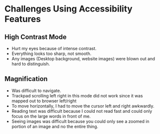 # Challenges Using Accessibility Features

## High Contrast Mode
- Hurt my eyes because of intense contrast.
- Everything looks too sharp, not smooth.
- Any images (Desktop background, website images) were blown out and hard to distinguish.

## Magnification
- Was difficult to navigate.
- Trackpad scrolling left right in this mode did not work since it was mapped out to browser left/right
- To move horizontally, I had to move the cursor left and right awkwardly.
- Reading text was difficult because I could not read fast and could only focus on the large words in front of me.
- Seeing images was difficult because you could only see a zoomed in portion of an image and no the entire thing.
